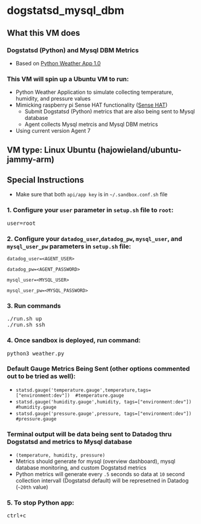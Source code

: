 # dogstatsd_mysql_dbm

## What this VM does
### <h3>Dogstatsd (Python) and Mysql DBM Metrics</h3>
- Based on [Python Weather App 1.0](https://datadoghq.atlassian.net/wiki/spaces/TS/pages/2789376418/Dogstatsd+Exercise+Python)<p></p>


### This VM will spin up a Ubuntu VM to run:
- Python Weather Application to simulate collecting temperature, humidity, and pressure values
- Mimicking raspberry pi Sense HAT functionality ([Sense HAT](https://www.raspberrypi.com/products/sense-hat/))
  - Submit Dogstatsd (Python) metrics that are also being sent to Mysql database
  - Agent collects Mysql metrcis and Mysql DBM metrics
- Using current version Agent 7

## VM type: Linux Ubuntu (hajowieland/ubuntu-jammy-arm)

## Special Instructions

- Make sure that both `api/app key` is in `~/.sandbox.conf.sh` file

### 1. Configure your `user` parameter in `setup.sh` file to `root`:
<pre>user=root</pre>

### 2. Configure your `datadog_user`,`datadog_pw`, `mysql_user`, and `mysql_user_pw` parameters in `setup.sh` file:

`datadog_user=<AGENT_USER>`

`datadog_pw=<AGENT_PASSWORD>`

`mysql_user=<MYSQL_USER>`

`mysql_user_pw=<MYSQL_PASSWORD>`

### 3. Run commands
<pre>./run.sh up
./run.sh ssh </pre>

### 4. Once sandbox is deployed, run command:

<pre>python3 weather.py</pre>
<h3>Default Gauge Metrics Being Sent (other options commented out to be tried as well):</h3>

- `statsd.gauge('temperature.gauge',temperature,tags=["environment:dev"])  #temperature.gauge`
- `statsd.gauge('humidity.gauge',humidity, tags=["environment:dev"])       #humidity.gauge`
- `statsd.gauge('pressure.gauge',pressure, tags=["environment:dev"])       #pressure.gauge`
### Terminal output will be data being sent to Datadog thru Dogstatsd and metrics to Mysql database
-  `(temperature, humidity, pressure)`
-  Metrics should generate for mysql (overview dashboard), mysql database monitoring, and custom Dogstatsd metrics
-  Python metrics will generate every `.5` seconds so data at `10` second collection intervall (Dogstatsd default) will be represetned in Datadog (`~20th` value)
### 5. To stop Python app:
<pre>ctrl+c</pre>
